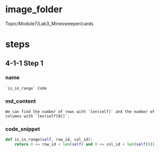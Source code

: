 # image_folder
Topic/Module7/Lab3_Minesweeper/cards

# steps

## 4-1-1 Step 1

### name
```
`is_in_range` Code
```

### md_content
```
We can find the number of rows with `len(self)` and the number of columns with `len(self[0])`. 
```

### code_snippet
```python
def is_in_range(self, row_id, col_id):
    return 0 <= row_id < len(self) and 0 <= col_id < len(self[0])
```

